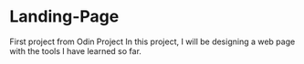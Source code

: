 # Landing-Page
First project from Odin Project
In this project, I will be designing a web page with the tools I have learned so far.
